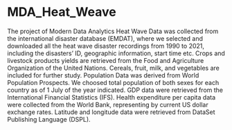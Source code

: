 # MDA_Heat_Weave
The project of Modern Data Analytics
Heat Wave Data was collected from the international disaster database (EMDAT), where we selected and downloaded all the heat wave disaster recordings from 1990 to 2021, including the disasters’ ID, geographic information, start time etc. Crops and livestock products yields are retrieved from the Food and Agriculture Organization of the United Nations. Cereals, fruit, milk, and vegetables are included for further study. Population Data was derived from World Population Prospects. We choosed total population of both sexes for each country as of 1 July of the year indicated. GDP data were retrieved from the International Financial Statistics (IFS). Health expenditure per capita data were collected from the World Bank, representing by current US dollar exchange rates. Latitude and longitude data were retrieved from DataSet Publishing Language (DSPL).
